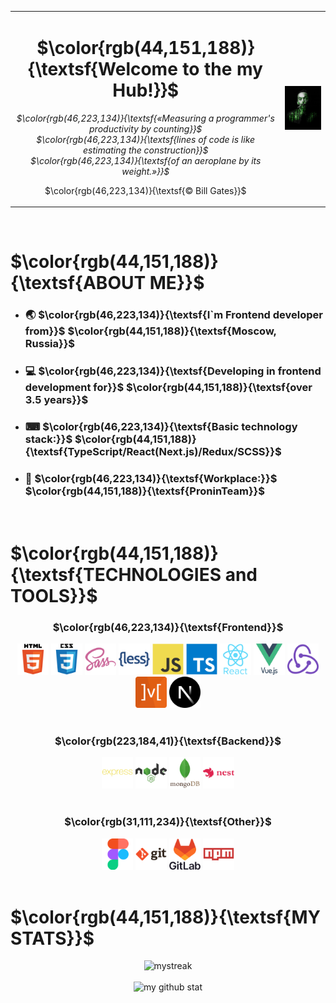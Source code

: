 <div id="header" align = "center">
    <table>
        <td align = "center">
            <h1 color = "green" >
                $\color{rgb(44,151,188)}{\textsf{Welcome to the my Hub!}}$
            </h1>
            <p><i>$\color{rgb(46,223,134)}{\textsf{«Measuring a programmer's productivity by counting}}$<br>$\color{rgb(46,223,134)}{\textsf{lines of code is like estimating the construction}}$<br>$\color{rgb(46,223,134)}{\textsf{of an aeroplane by its weight.»}}$</i></p>
            <p>$\color{rgb(46,223,134)}{\textsf{© Bill Gates}}$</p>
        </td>
        <td>
            <img src="https://github.com/GregDemidenkov/gregdemidenkov/blob/main/assets/main.gif" width="400"/>
        </td>
    </table>
</div>
<br/>
<div id = "aboutMe">
    <h1>$\color{rgb(44,151,188)}{\textsf{ABOUT ME}}$</h1>
    <ul>
        <li>
            <h3>🌏 $\color{rgb(46,223,134)}{\textsf{I`m Frontend developer from}}$
            $\color{rgb(44,151,188)}{\textsf{Moscow, Russia}}$</h3>
        </li>
        <li>
            <h3>💻 $\color{rgb(46,223,134)}{\textsf{Developing in frontend development for}}$
            $\color{rgb(44,151,188)}{\textsf{over 3.5 years}}$</h3>
        </li>
        <li>
            <h3>⌨ $\color{rgb(46,223,134)}{\textsf{Basic technology stack:}}$
            $\color{rgb(44,151,188)}{\textsf{TypeScript/React(Next.js)/Redux/SCSS}}$</h3>
        </li>
        <li>
            <h3>💼 $\color{rgb(46,223,134)}{\textsf{Workplace:}}$
            $\color{rgb(44,151,188)}{\textsf{ProninTeam}}$</h3>
        </li>
    </ul>
</div>
<br/>
<div id = "technologies">
    <h1>$\color{rgb(44,151,188)}{\textsf{TECHNOLOGIES and TOOLS}}$</h1>
    <h3 align = "center">$\color{rgb(46,223,134)}{\textsf{Frontend}}$</h3>
    <div align = "center">
        <img src = "https://raw.githubusercontent.com/devicons/devicon/1119b9f84c0290e0f0b38982099a2bd027a48bf1/icons/html5/html5-original-wordmark.svg" width = "50" height = "50"/>
        <img src = "https://raw.githubusercontent.com/devicons/devicon/1119b9f84c0290e0f0b38982099a2bd027a48bf1/icons/css3/css3-original-wordmark.svg" width = "50" height = "50"/>
        <img src = "https://raw.githubusercontent.com/devicons/devicon/1119b9f84c0290e0f0b38982099a2bd027a48bf1/icons/sass/sass-original.svg" width = "50" height = "50"/>
        <img src = "https://raw.githubusercontent.com/devicons/devicon/1119b9f84c0290e0f0b38982099a2bd027a48bf1/icons/less/less-plain-wordmark.svg" width = "50" height = "50"/>  
        <img src = "https://raw.githubusercontent.com/devicons/devicon/1119b9f84c0290e0f0b38982099a2bd027a48bf1/icons/javascript/javascript-original.svg" width = "50" height = "50"/> 
        <img src = "https://raw.githubusercontent.com/devicons/devicon/1119b9f84c0290e0f0b38982099a2bd027a48bf1/icons/typescript/typescript-original.svg" width = "50" height = "50"/> 
        <img src = "https://raw.githubusercontent.com/devicons/devicon/1119b9f84c0290e0f0b38982099a2bd027a48bf1/icons/react/react-original-wordmark.svg" width = "50" height = "50"/> 
        <img src = "https://raw.githubusercontent.com/devicons/devicon/1119b9f84c0290e0f0b38982099a2bd027a48bf1/icons/vuejs/vuejs-original-wordmark.svg" width = "50" height = "50"/> 
        <img src = "https://raw.githubusercontent.com/devicons/devicon/1119b9f84c0290e0f0b38982099a2bd027a48bf1/icons/redux/redux-original.svg" width = "50" height = "50"/>
        <img src = "./assets/techIcons/mobx.svg" width = "50" height = "50"/> 
        <img src = "https://raw.githubusercontent.com/devicons/devicon/1119b9f84c0290e0f0b38982099a2bd027a48bf1/icons/nextjs/nextjs-original.svg" width = "50" height = "50"/>
    </div>
    <br/>
    <h3 align = "center">$\color{rgb(223,184,41)}{\textsf{Backend}}$</h3>
    <div align = "center">
        <img src = "./assets/techIcons/express.svg" width = "50" height = "50"/> 
        <img src = "https://raw.githubusercontent.com/devicons/devicon/1119b9f84c0290e0f0b38982099a2bd027a48bf1/icons/nodejs/nodejs-original-wordmark.svg" width = "50" height = "50"/>
        <img src = "https://raw.githubusercontent.com/devicons/devicon/1119b9f84c0290e0f0b38982099a2bd027a48bf1/icons/mongodb/mongodb-original-wordmark.svg" width = "50" height = "50"/>
        <img src = "https://raw.githubusercontent.com/devicons/devicon/1119b9f84c0290e0f0b38982099a2bd027a48bf1/icons/nestjs/nestjs-plain-wordmark.svg" width = "50" height = "50"/>
    </div>
    <br/>
    <h3 align = "center">$\color{rgb(31,111,234)}{\textsf{Other}}$</h3>
    <div align = "center">
        <img src = "https://raw.githubusercontent.com/devicons/devicon/1119b9f84c0290e0f0b38982099a2bd027a48bf1/icons/figma/figma-original.svg" width = "50" height = "50"/>
        <img src = "https://raw.githubusercontent.com/devicons/devicon/1119b9f84c0290e0f0b38982099a2bd027a48bf1/icons/git/git-original-wordmark.svg" width = "50" height = "50"/>
        <img src = "https://raw.githubusercontent.com/devicons/devicon/1119b9f84c0290e0f0b38982099a2bd027a48bf1/icons/gitlab/gitlab-original-wordmark.svg" width = "50" height = "50"/>
        <img src = "https://raw.githubusercontent.com/devicons/devicon/1119b9f84c0290e0f0b38982099a2bd027a48bf1/icons/npm/npm-original-wordmark.svg" width = "50" height = "50"/>
    </div>
</div>
<br/>
<div id = "stats">
    <h1>$\color{rgb(44,151,188)}{\textsf{MY STATS}}$</h1>
    <div align = "center">
        <img alt="mystreak" src="https://github-readme-streak-stats.herokuapp.com/?user=GregDemidenkov&theme=blue-green" />
        <br/>
        <br/>
    </div>
    <div align = "center">
<!--         <img alt="language" src="https://github-readme-stats-six-chi-56.vercel.app/api/top-langs/?username=GregDemidenkov&langs_count=6&hide=Shell&layout=compact&theme=blue-green" width="400" height="170" /> -->
        <img alt="my github stat" src="https://github-readme-stats.vercel.app/api?username=GregDemidenkov&show_icons=true&theme=blue-green" height="170" />
        <br/> 
    </div>
</div>
<br/>
<!-- <div id = "activity">
    <h1>$\color{rgb(44,151,188)}{\textsf{MY ACTIVITY}}$</h1>
    <img alt="activity graph" src="https://github-readme-activity-graph.cyclic.app/graph?username=GregDemidenkov&theme=react-dark"/>
</div> -->
